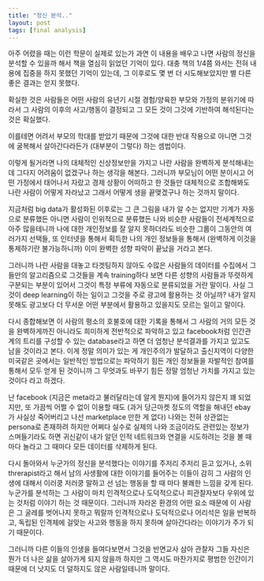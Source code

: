 ```yaml
---
title: "정신 분석.."
layout: post
tags: [final analysis]
---
```


아주 어렸을 때는 이런 학문이 실제로 있는가 과연 이 내용을 배우고 나면 사람의 정신을 분석할 수 있을까 해서 책을 열심히 읽었던 기억이 있다. 대충 책의 1/4쯤 와서는 전혀 내용에 집중을 하지 못했던 기억이 있는데, 그 이후로도 몇 번 더 시도해보았지만 별 다른 좋은 결과는 얻지 못했다.

확실한 것은 사람들은 어떤 사람의 유년기 시절 경험/양육한 부모와 가정의 분위기에 따라서 그 사람의 이후의 사고/행동이 결정되고 그 모든 것이 그것에 기반하여 해석된다는 것은 확실했다.

이를테면 어려서 부모의 학대를 받았기 때문에 그것에 대한 반대 작용으로 아니면 그것에 굴복해서 살아간다라든가 (대부분이 그렇다) 하는 셈법이다. 

이렇게 될거라면 나의 대체적인 신상정보만을 가지고 나란 사람을 완벽하게 분석해내는데 그다지 어려움이 없겠구나 하는 생각을 해본다. 그러니까 부모님이 어떤 분이시고 어떤 가정에서 태어나서 자랐고 경제 상황이 어떠하고 한 것들만 대체적으로 조합해봐도 나란 사람이 어떻게 자라났고 그래서 어떻게 생을 끝맺겠구나 하는 것까지 말이다.

지금처럼 big data가 활성화된 이후로는 그 큰 그림을 내가 알 수는 없지만 기계가 자동으로 분류했든 아니면 사람이 인위적으로 분류했든 나와 비슷한 사람들이 전세계적으로 아주 많을테니까 나에 대한 개인정보를 잘 알지 못하더라도 비슷한 그룹이 그동안의 여러가지 선택들, 또 인터넷을 통해서 획득한 나의 개인 정보들을 통해서 (완벽하게 이것을 통제하기란 불가능하니까) 이미 완벽한 성향 파악이 끝났을 거라고 본다. 

그러니까 나란 사람을 대놓고 타겟팅하지 않아도 수많은 사람들의 데이터를 수집에서 그들만의 알고리즘으로 그것들을 계속 training하다 보면 다른 성향의 사람들과 뚜렷하게 구분되는 부분이 있어서 그것이 특정 부류에 자동으로 분류되었을 거란 말이다. 사실 그것이 deep learning이 하는 일이고 그것을 주로 광고에 활용하는 것 아닐까? 내가 알지 못해도 광고보다 더 무서운 어떤 부분에서 활용하고 있을지도 모르는 일이고 말이다.

다시 종합해보면 이 사람의 평소의 호불호에 대한 기록을 통해서 그 사람의 거의 모든 것을 완벽하게까진 아니라도 희미하게 전반적으로 파악하고 있고 facebook처럼 인간관계의 트리를 구성할 수 있는 database라고 하면 더 엄청난 분석결과를 가지고 있고도 남을 것이라고 본다. 이게 정말 의미가 있는 게 개인주의가 발달하고 출신지역이 다양한 미국같은 곳에서는 일반적인 방법으로는 파악하기 힘든 개인 정보들을 자발적인 참여를 통해서 모두 얻게 된 것이니까 그 무엇과도 바꾸기 힘든 정말 엄청난 가치를 가지고 있는 것이다 라고 하겠다.

난 facebook (지금은 meta라고 불러달라는데 알게 뭔지)에 들어가지 않은지 꽤 되었지만, 또 가끔씩 어쩔 수 없이 이용할 때도 (과거 당근마켓 정도의 역할을 해내던 ebay가 사실상 죽어버리고 나선 marketplace 만한 게 없다) 나와는 전혀 상관없는 persona로 존재하려 하지만 어쩌다 실수로 실제의 나와 조금이라도 관련있는 정보가 스며들기라도 하면 귀신같이 내가 알던 인적 네트워크와 연결을 시도하려는 것을 볼 때마다 놀라고 그 때마다 모든 데이터를 삭제하게 된다. 

다시 돌아와서 누군가의 정신을 분석했다는 이야기를 주저리 주저리 듣고 있거나, 소위 threrapist라고 해서 남의 사생활에 대한 이야기를 들어주는 이들이 감히 그 사람의 인생에 대해서 이러쿵 저러쿵 말하고 선 넘는 행동을 할 때 마다 불쾌한 느낌을 갖게 된다. 누군가를 분석하는 그 사람이 마치 인격적으로나 도덕적으로나 피관찰자보다 우위에 있는 것처럼 이야기 하는 것 때문이다. 그러니까 자라온 환경의 어떤 요소 때문에 이 사람은 그 굴레를 벗어나지 못하고 뭐랄까 인격적으로나 도덕적으로나 어리석은 일을 반복하고, 독립된 인격체에 걸맞는 사고와 행동을 하지 못하며 살아간다라는 이야기가 주가 되기 때문이다. 

그러니까 다른 이들의 인생을 들여다보면서 그것을 반면교사 삼아 관찰자 그들 자신은 뭔가 더 나은 삶을 살아가게 되지 않을까 하지만 그 역시도 마찬가지로 평범한 인간이기 때문에 더 낫지도 더 덜하지도 않은 사람일테니까 말이다. 